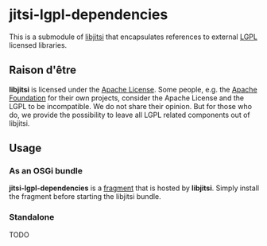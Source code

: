 # jitsi-lgpl-dependencies
This is a submodule of [libjitsi](https://github.com/jitsi/libjitsi) that
encapsulates references to external
 [LGPL](http://opensource.org/licenses/lgpl-license) licensed libraries.

## Raison d'être
**libjitsi** is licensed under the
[Apache License](https://github.com/jitsi/libjitsi/blob/master/LICENSE).
Some people, e.g. the
[Apache Foundation](http://www.apache.org/legal/resolved.html) for their
own projects, consider the Apache License and the LGPL to be incompatible.
We do not share their opinion. But for those who do, we provide the possibility
to leave all LGPL related components out of libjitsi.

## Usage
### As an OSGi bundle
**jitsi-lgpl-dependencies** is a [fragment](http://wiki.osgi.org/wiki/Fragment)
that is hosted by **libjitsi**. Simply install the fragment before starting
the libjitsi bundle.

### Standalone
TODO
